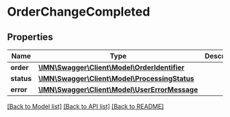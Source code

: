 # OrderChangeCompleted

## Properties
Name | Type | Description | Notes
------------ | ------------- | ------------- | -------------
**order** | [**\IMN\Swagger\Client\Model\OrderIdentifier**](OrderIdentifier.md) |  | 
**status** | [**\IMN\Swagger\Client\Model\ProcessingStatus**](ProcessingStatus.md) |  | 
**error** | [**\IMN\Swagger\Client\Model\UserErrorMessage**](UserErrorMessage.md) |  | [optional] 

[[Back to Model list]](../README.md#documentation-for-models) [[Back to API list]](../README.md#documentation-for-api-endpoints) [[Back to README]](../README.md)


